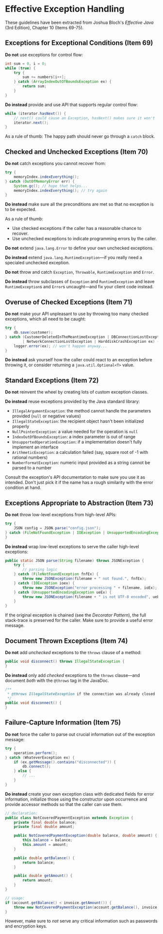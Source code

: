 # Effective Exception Handling

These guidelines have been extracted from Joshua Bloch's _Effective Java_ (3rd
Edition), Chapter 10 (Items 69-75).

## Exceptions for Exceptional Conditions (Item 69)

**Do not** use exceptions for control flow:

```java
int sum = 0, i = 0;
while (true) {
    try {
        sum += numbers[i++];
    } catch (ArrayIndexOutOfBoundsException ex) {
        return sum;
    }
}
```

**Do instead** provide and use API that supports regular control flow:

```java
while (iterator.hasNext()) {
    // next() could cause an Exception, hasNext() makes sure it won't
    iterator.next();
}
```

As a rule of thumb: The happy path should never go through a `catch` block.

## Checked and Unchecked Exceptions (Item 70)

**Do not** catch exceptions you cannot recover from:

```java
try {
    memoryIndex.indexEverything();
} catch (OutOfMemoryError err) {
    System.gc(); // hope that helps...
    memoryIndex.indexEverything(); // try again
}
```

**Do instead** make sure all the preconditions are met so that no exception is
to be expected.

As a rule of thumb:

- Use checked exceptions if the caller has a reasonable chance to recover.
- Use unchecked exceptions to indicate programming errors by the caller.

**Do not** extend `java.lang.Error` to define your own unchecked exceptions.

**Do instead** extend `java.lang.RuntimeException`―if you really need a
specialed unchecked exception.

**Do not** throw and catch `Exception`, `Throwable`, `RuntimeException` and `Error`.

**Do instead** throw subclasses of `Exception` and `RuntimeException` and leave
`RuntimeException`s and `Error`s uncaught―and fix your client code instead.

## Overuse of Checked Exceptions (Item 71)

**Do not** make your API unpleasant to use by throwing too many checked
exceptions, which all need to be caught:

```java
try {
    db.save(customer);
} catch (CustomerDeletedInTheMeantimeException | DBConnectionLostException
        | NetworkConnectionLostException | HarddiskCrashException ex) {
    logger.error(ex); // won't happen anyway...
}
```

**Do instead** ask yourself how the caller could react to an exception before
throwing it, or consider returning a `java.util.Optional<T>` value.

## Standard Exceptions (Item 72)

**Do not** reinvent the wheel by creating lots of custom exception classes.

**Do instead** reuse exceptions provided by the Java standard library:

- `IllegalArgumentException`: the method cannot handle the parameters provided
  (`null` or negative values)
- `IllegalStateException`: the recipient object hasn't been initialized
  properly
- `NullPointerException`: a value needed for the operation is `null`
- `IndexOutOfBoundsException`: a index parameter is out of range
- `UnsupportedOperationException`: if a implementation doesn't fully implement
  an interface
- `ArithmeticException`: a calculation failed (say, square root of -1 with
  rational numbers)
- `NumberFormatException`: numeric input provided as a string cannot be parsed
  to a number

Consult the exception's API documentation to make sure you use it as intended.
Don't just pick it if the name has a rough similarity with the error condition
at hand.

## Exceptions Appropriate to Abstraction (Item 73)

**Do not** throw low-level exceptions from high-level APIs:

```java
try {
    JSON config = JSON.parse("config.json");
} catch (FileNotFoundException | IOException | UnsupportedEncodingException ex) {
}
```

**Do instead** wrap low-level exceptions to serve the caller high-level exceptions:

```java
public static JSON parse(String filename) throws JSONException {
    try {
        // parsing logic
    } catch (FileNotFoundException fnfEx) {
        throw new JSONException(filename + " not found.", fnfEx);
    } catch (IOException ioex) {
        throw new JSONException("error processing " + filename, ioEx);
    } catch (UnsupportedEncodingException ueEx) {
        throw new JSONException(filename + " is not UTF-8 encoded", ueEx);
    }
}
```

If the original exception is chained (see the _Decorator Pattern_), the full
stack-trace is preserved for the caller. Make sure to provide a useful error
message.

## Document Thrown Exceptions (Item 74)

**Do not** add _unchecked_ exceptions to the `throws` clause of a method:

```java
public void disconnect() throws IllegalStateException {
}
```

**Do instead** only add _checked_ exceptions to the `throws` clause―and
document _both_ with the `@throws` tag in the JavaDoc.

```java
/**
 * @throws IllegalStateException if the connection was already closed
 */
public void disconnect() {
}
```

## Failure-Capture Information (Item 75)

**Do not** force the caller to parse out crucial information out of the
exception message:

```java
try {
    operation.perform();
} catch (WhateverException ex) {
    if (ex.getMessage().contains("disconnected")) {
        db.connect();
    } else {
        // ...
    }
}
```

**Do instead** create your own exception class with dedicated fields for error
information, initialize those using the constructor upon occurrence and provide
accessor methods so that the caller can use them.

```java
// declaration:
public class NotCoveredPaymentException extends Exception {
    private final double balance;
    private final double amount;

    public NotCoveredPaymentException(double balance, double amount) {
        this.balance = balance;
        this.amount = amount;
    }

    public double getBalance() {
        return balance;
    }

    public double getAmount() {
        return amount;
    }
}

// usage:
if (account.getBalance() < invoice.getAmount()) {
    throw new NotCoveredPaymentException(account.getBalance(), invoice.getAmount());
}
```

However, make sure to _not_ serve any critical information such as passwords
and encryption keys.

